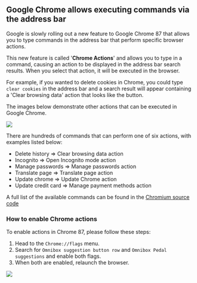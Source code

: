 ## Google Chrome allows executing commands via the address bar

Google is slowly rolling out a new feature to Google Chrome 87 that allows you to type commands in the address bar that perform specific browser actions.

This new feature is called '**Chrome Actions**' and allows you to type in a command, causing an action to be displayed in the address bar search results. When you select that action, it will be executed in the browser.

For example, if you wanted to delete cookies in Chrome, you could type `clear cookies` in the address bar and a search result will appear containing a 'Clear browsing data' action that looks like the  ​button. 

The images below demonstrate other actions that can be executed in Google Chrome.

<p><img src="https://github.com/ayumi-cloud/oc2-security-module/blob/master/src/assets/images/clear-browsing-data.jpg"></p>

There are hundreds of commands that can perform one of six actions, with examples listed below:

- Delete history => Clear browsing data action
- Incognito  => Open Incognito mode action
- Manage passwords => Manage passwords action
- Translate page => Translate page action
- Update chrome => Update Chrome action
- Update credit card => Manage payment methods action

A full list of the available commands can be found in the [Chromium source code](https://source.chromium.org/chromium/chromium/src/+/master:components/omnibox/browser/omnibox_pedal_implementations_unittest.cc?q=%22open%20incognito%20mode%22&ss=chromium%2Fchromium%2Fsrc)

### How to enable Chrome actions

To enable actions in Chrome 87, please follow these steps:

1. Head to the `Chrome://flags` menu.
2. Search for `Omnibox suggestion button row` and `Omnibox Pedal suggestions` and enable both flags.
3. When both are enabled, relaunch the browser.

<p><img src="https://github.com/ayumi-cloud/oc2-security-module/blob/master/src/assets/images/chrome-flags.jpg"></p>
